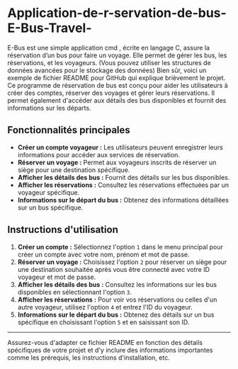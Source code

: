 # Application-de-r-servation-de-bus-E-Bus-Travel-
E-Bus est une simple application cmd , écrite en langage C, assure la réservation d’un bus pour faire un voyage. Elle permet de gérer les bus, les réservations, et les voyageurs. (Vous pouvez utiliser les structures de données avancées pour le stockage des données)
Bien sûr, voici un exemple de fichier README pour GitHub qui explique brièvement le projet.
Ce programme de réservation de bus est conçu pour aider les utilisateurs à créer des comptes, réserver des voyages et gérer leurs réservations. Il permet également d'accéder aux détails des bus disponibles et fournit des informations sur les départs.
## Fonctionnalités principales

- **Créer un compte voyageur :** Les utilisateurs peuvent enregistrer leurs informations pour accéder aux services de réservation.
- **Réserver un voyage :** Permet aux voyageurs inscrits de réserver un siège pour une destination spécifique.
- **Afficher les détails des bus :** Fournit des détails sur les bus disponibles.
- **Afficher les réservations :** Consultez les réservations effectuées par un voyageur spécifique.
- **Informations sur le départ du bus :** Obtenez des informations détaillées sur un bus spécifique.

## Instructions d'utilisation

1. **Créer un compte :** Sélectionnez l'option `1` dans le menu principal pour créer un compte avec votre nom, prénom et mot de passe.
2. **Réserver un voyage :** Choisissez l'option `2` pour réserver un siège pour une destination souhaitée après vous être connecté avec votre ID voyageur et mot de passe.
3. **Afficher les détails des bus :** Consultez les informations sur les bus disponibles en sélectionnant l'option `3`.
4. **Afficher les réservations :** Pour voir vos réservations ou celles d'un autre voyageur, utilisez l'option `4` et entrez l'ID du voyageur.
5. **Informations sur le départ du bus :** Obtenez des détails sur un bus spécifique en choisissant l'option `5` et en saisissant son ID.

---

Assurez-vous d'adapter ce fichier README en fonction des détails spécifiques de votre projet et d'y inclure des informations importantes comme les prérequis, les instructions d'installation, etc.
